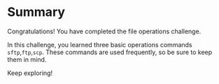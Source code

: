 # Summary

Congratulations! You have completed the file operations challenge.

In this challenge, you learned three basic operations commands `sftp`,`ftp`,`scp`.
These commands are used frequently, so be sure to keep them in mind.

Keep exploring!
